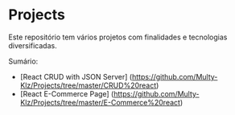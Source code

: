 # Projects
Este repositório tem vários projetos com finalidades e tecnologias diversificadas. 

Sumário:
- [React CRUD with JSON Server] (https://github.com/Multy-Klz/Projects/tree/master/CRUD%20react)
- [React E-Commerce Page] (https://github.com/Multy-Klz/Projects/tree/master/E-Commerce%20react)
